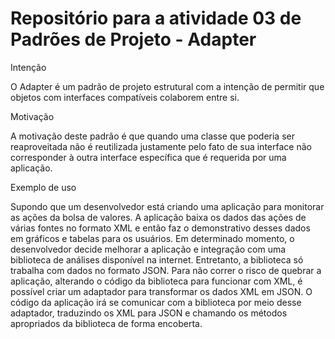 # Repositório para a atividade 03 de Padrões de Projeto - Adapter

Intenção
    <p>O Adapter é um padrão de projeto estrutural com a intenção de permitir que objetos com interfaces compatíveis colaborem entre si.</p>
    
Motivação
    <p>A motivação deste padrão é que quando uma classe que poderia ser reaproveitada não é reutilizada justamente pelo fato de sua interface não corresponder à outra interface específica que é requerida por uma aplicação.</p>
    
Exemplo de uso
    <p>Supondo que um desenvolvedor está criando uma aplicação para monitorar as ações da bolsa de valores. A aplicação baixa os dados das ações de várias fontes no formato XML e então faz o demonstrativo desses dados em gráficos e tabelas para os usuários.
    Em determinado momento, o desenvolvedor decide melhorar a aplicação e integração com uma biblioteca de análises disponível na internet. Entretanto, a biblioteca só trabalha com dados no formato JSON. 
    Para não correr o risco de quebrar a aplicação, alterando o código da biblioteca para funcionar com XML, é possível criar um adaptador para transformar os dados XML em JSON. O código da aplicação irá se comunicar com a biblioteca por meio desse adaptador, traduzindo os XML para JSON e chamando os métodos apropriados da biblioteca de forma encoberta.</p>
